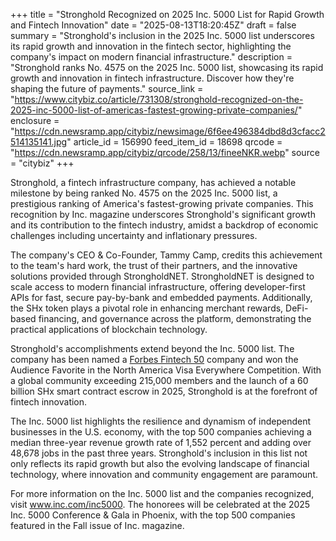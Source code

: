 +++
title = "Stronghold Recognized on 2025 Inc. 5000 List for Rapid Growth and Fintech Innovation"
date = "2025-08-13T18:20:45Z"
draft = false
summary = "Stronghold's inclusion in the 2025 Inc. 5000 list underscores its rapid growth and innovation in the fintech sector, highlighting the company's impact on modern financial infrastructure."
description = "Stronghold ranks No. 4575 on the 2025 Inc. 5000 list, showcasing its rapid growth and innovation in fintech infrastructure. Discover how they're shaping the future of payments."
source_link = "https://www.citybiz.co/article/731308/stronghold-recognized-on-the-2025-inc-5000-list-of-americas-fastest-growing-private-companies/"
enclosure = "https://cdn.newsramp.app/citybiz/newsimage/6f6ee496384dbd8d3cfacc2514135141.jpg"
article_id = 156990
feed_item_id = 18698
qrcode = "https://cdn.newsramp.app/citybiz/qrcode/258/13/fineeNKR.webp"
source = "citybiz"
+++

<p>Stronghold, a fintech infrastructure company, has achieved a notable milestone by being ranked No. 4575 on the 2025 Inc. 5000 list, a prestigious ranking of America's fastest-growing private companies. This recognition by Inc. magazine underscores Stronghold's significant growth and its contribution to the fintech industry, amidst a backdrop of economic challenges including uncertainty and inflationary pressures.</p><p>The company's CEO & Co-Founder, Tammy Camp, credits this achievement to the team's hard work, the trust of their partners, and the innovative solutions provided through StrongholdNET. StrongholdNET is designed to scale access to modern financial infrastructure, offering developer-first APIs for fast, secure pay-by-bank and embedded payments. Additionally, the SHx token plays a pivotal role in enhancing merchant rewards, DeFi-based financing, and governance across the platform, demonstrating the practical applications of blockchain technology.</p><p>Stronghold's accomplishments extend beyond the Inc. 5000 list. The company has been named a <a href='https://www.forbes.com' rel='nofollow' target='_blank'>Forbes Fintech 50</a> company and won the Audience Favorite in the North America Visa Everywhere Competition. With a global community exceeding 215,000 members and the launch of a 60 billion SHx smart contract escrow in 2025, Stronghold is at the forefront of fintech innovation.</p><p>The Inc. 5000 list highlights the resilience and dynamism of independent businesses in the U.S. economy, with the top 500 companies achieving a median three-year revenue growth rate of 1,552 percent and adding over 48,678 jobs in the past three years. Stronghold's inclusion in this list not only reflects its rapid growth but also the evolving landscape of financial technology, where innovation and community engagement are paramount.</p><p>For more information on the Inc. 5000 list and the companies recognized, visit <a href='https://www.inc.com/inc5000' rel='nofollow' target='_blank'>www.inc.com/inc5000</a>. The honorees will be celebrated at the 2025 Inc. 5000 Conference & Gala in Phoenix, with the top 500 companies featured in the Fall issue of Inc. magazine.</p>